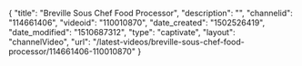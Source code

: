 {
    "title": "Breville Sous Chef Food Processor",
    "description": "",
    "channelid": "114661406",
    "videoid": "110010870",
    "date_created": "1502526419",
    "date_modified": "1510687312",
    "type": "captivate",
    "layout": "channelVideo",
    "url": "\/latest-videos\/breville-sous-chef-food-processor\/114661406-110010870"
}